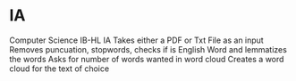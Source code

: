 # IA
Computer Science IB-HL IA
Takes either a PDF or Txt File as an input
Removes puncuation, stopwords, checks if is English Word and lemmatizes the words
Asks for number of words wanted in word cloud
Creates a word cloud for the text of choice
